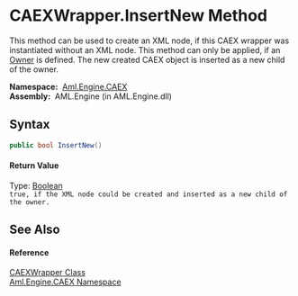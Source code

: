 CAEXWrapper.InsertNew Method
============================
This method can be used to create an XML node, if this CAEX wrapper was instantiated without an XML node. This method can only be applied, if an [Owner][1] is defined. The new created CAEX object is inserted as a new child of the owner.

  **Namespace:**  [Aml.Engine.CAEX][2]  
  **Assembly:**  AML.Engine (in AML.Engine.dll)

Syntax
------

```csharp
public bool InsertNew()
```

#### Return Value
Type: [Boolean][3]  
`true, if the XML node could be created and inserted as a new child of the owner.`

See Also
--------

#### Reference
[CAEXWrapper Class][4]  
[Aml.Engine.CAEX Namespace][2]  

[1]: Owner.md
[2]: ../README.md
[3]: https://docs.microsoft.com/dotnet/api/system.boolean
[4]: README.md
[5]: https://www.automationml.org
[6]: ../../icons/logoShade.png